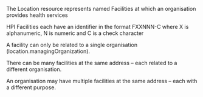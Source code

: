 
The Location resource represents named Facilities at which an organisation provides health services

HPI Facilities each have an identifier in the format FXXNNN-C where X is alphanumeric, N is numeric and C is a check character

A facility can only be related to a single organisation (location.managingOrganization).

 There can be many facilities at the same address – each related to a different organisation.

 An organisation may have multiple facilities at the same address – each with a different purpose.